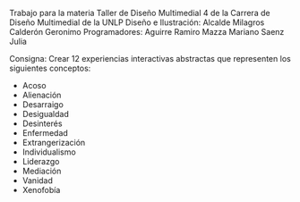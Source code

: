 Trabajo para la materia Taller de Diseño Multimedial 4 de la Carrera de Diseño Multimedial de la UNLP
Diseño e Ilustración:
  Alcalde Milagros
  Calderón Geronimo
Programadores:
  Aguirre Ramiro
  Mazza Mariano
  Saenz Julia
  
  
Consigna:
  Crear 12 experiencias interactivas abstractas que representen los siguientes conceptos:
  - Acoso
  - Alienación
  - Desarraigo
  - Desigualdad
  - Desinterés
  - Enfermedad
  - Extrangerización
  - Individualismo
  - Liderazgo
  - Mediación
  - Vanidad
  - Xenofobía
  
